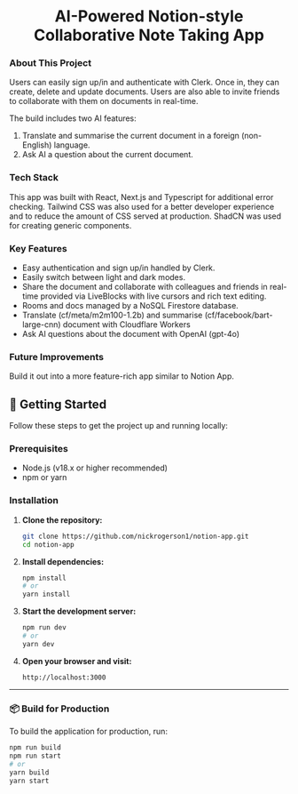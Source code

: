 <h1 align="center">AI-Powered Notion-style Collaborative Note Taking App</h1>

### About This Project
Users can easily sign up/in and authenticate with Clerk. Once in, they can create, delete and update documents. Users are also able to invite friends to collaborate with them on documents in real-time. 

The build includes two AI features: 
1. Translate and summarise the current document in a foreign (non-English) language. 
2. Ask AI a question about the current document.


### Tech Stack
This app was built with React, Next.js and Typescript for additional error checking. Tailwind CSS was also used for a better developer experience and to reduce the amount of CSS served at production. ShadCN was used for creating generic components.

### Key Features
- Easy authentication and sign up/in handled by Clerk.
- Easily switch between light and dark modes.
- Share the document and collaborate with colleagues and friends in real-time provided via LiveBlocks with live cursors and rich text editing.
- Rooms and docs managed by a NoSQL Firestore database.
- Translate (cf/meta/m2m100-1.2b) and summarise (cf/facebook/bart-large-cnn) document with Cloudflare Workers
- Ask AI questions about the document with OpenAI (gpt-4o)

### Future Improvements
Build it out into a more feature-rich app similar to Notion App.


## 🚀 Getting Started

Follow these steps to get the project up and running locally:

### Prerequisites

- Node.js (v18.x or higher recommended)
- npm or yarn

### Installation

1. **Clone the repository:**
    ```bash
    git clone https://github.com/nickrogerson1/notion-app.git
    cd notion-app
    ```

2. **Install dependencies:**
    ```bash
    npm install
    # or
    yarn install
    ```

3. **Start the development server:**
    ```bash
    npm run dev
    # or
    yarn dev
    ```

4. **Open your browser and visit:**
    ```
    http://localhost:3000
    ```

---

### 📦 Build for Production

To build the application for production, run:

```bash
npm run build
npm run start
# or
yarn build
yarn start
